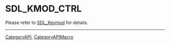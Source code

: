 # SDL_KMOD_CTRL

Please refer to [SDL_Keymod](SDL_Keymod) for details.

----
[CategoryAPI](CategoryAPI), [CategoryAPIMacro](CategoryAPIMacro)

